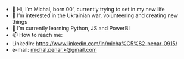 - 👋 Hi, I’m Michal, born 00', currently trying to set in my new life
- 👀 I’m interested in the Ukrainian war, volunteering and creating new things
- 🌱 I’m currently learning Python, JS and PowerBI
- 📫 How to reach me:
- LinkedIn: https://www.linkedin.com/in/micha%C5%82-penar-0915/
- e-mail: michal.penar.k@gmail.com
